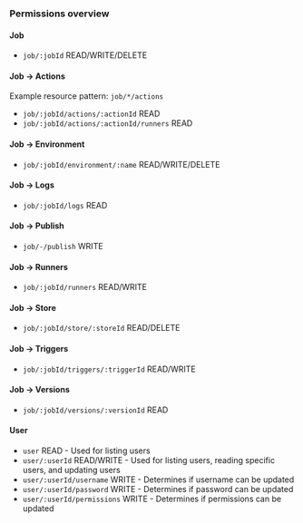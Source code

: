 ### Permissions overview

#### Job

- `job/:jobId` READ/WRITE/DELETE

#### Job -> Actions

Example resource pattern: `job/*/actions`

- `job/:jobId/actions/:actionId` READ
- `job/:jobId/actions/:actionId/runners` READ

#### Job -> Environment

- `job/:jobId/environment/:name` READ/WRITE/DELETE

#### Job -> Logs

- `job/:jobId/logs` READ

#### Job -> Publish

- `job/-/publish` WRITE

#### Job -> Runners

- `job/:jobId/runners` READ/WRITE

#### Job -> Store

- `job/:jobId/store/:storeId` READ/DELETE

#### Job -> Triggers

- `job/:jobId/triggers/:triggerId` READ/WRITE

#### Job -> Versions

- `job/:jobId/versions/:versionId` READ

#### User

- `user` READ - Used for listing users
- `user/:userId` READ/WRITE - Used for listing users, reading specific users, and updating users
- `user/:userId/username` WRITE - Determines if username can be updated
- `user/:userId/password` WRITE - Determines if password can be updated
- `user/:userId/permissions` WRITE - Determines if permissions can be updated
